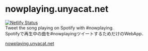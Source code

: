 # nowplaying.unyacat.net


[![Netlify Status](https://api.netlify.com/api/v1/badges/8b2a13eb-2803-453a-88d9-2f09204e6c13/deploy-status)](https://app.netlify.com/sites/thriving-manatee-e70e76/deploys)  
Tweet the song playing on Spotify with #nowplaying.  
Spotifyで再生中の曲を#nowplayingツイートするためだけのWebApp．  

[nowplaying.unyacat.net](https://nowplaying.unyacat.net)

